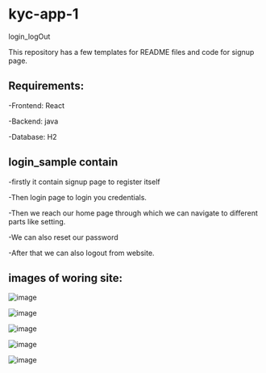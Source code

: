 # kyc-app-1
login_logOut 

This repository has a few templates for README files and code for signup page.

## Requirements:

-Frontend: React

-Backend: java

-Database: H2

## login_sample contain

-firstly it contain signup page to register itself

-Then login page to login you credentials.

-Then we reach our home page through which we can navigate to different parts like setting.

-We can also reset our password

-After that we can also logout from website.

## images of woring site:
![image](https://user-images.githubusercontent.com/104643598/196829263-caa500f5-4f04-4999-b7a3-3a2bc3cab16a.png)

![image](https://user-images.githubusercontent.com/104643598/196829450-5b760dcb-33e6-4f08-9f7d-9424e1848716.png)


![image](https://user-images.githubusercontent.com/104643598/196829533-d341e536-1026-46f5-bb0d-1257e24ca4da.png)


![image](https://user-images.githubusercontent.com/104643598/196829628-a6a23b68-77ef-4916-97e8-293bd581c739.png)


![image](https://user-images.githubusercontent.com/104643598/196829674-6a28285f-ebaa-4ceb-8fad-bcf8d4ea76d8.png)
